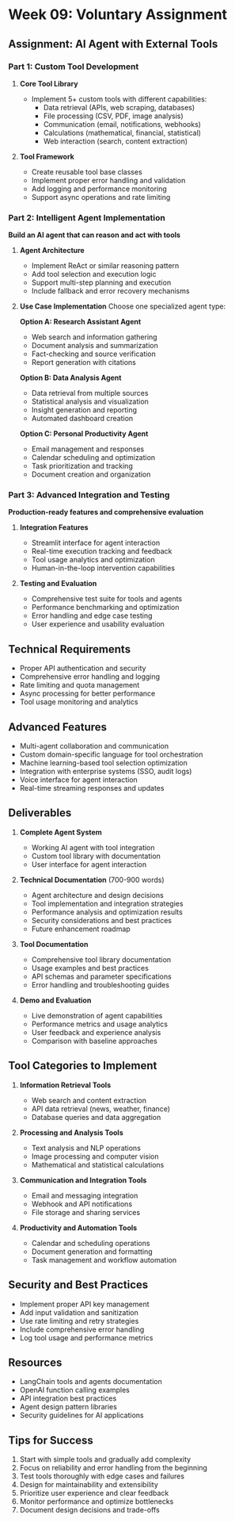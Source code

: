 # Week 09: Voluntary Assignment

## Assignment: AI Agent with External Tools

### Part 1: Custom Tool Development

1. **Core Tool Library**
   - Implement 5+ custom tools with different capabilities:
     - Data retrieval (APIs, web scraping, databases)
     - File processing (CSV, PDF, image analysis)
     - Communication (email, notifications, webhooks)
     - Calculations (mathematical, financial, statistical)
     - Web interaction (search, content extraction)

2. **Tool Framework**
   - Create reusable tool base classes
   - Implement proper error handling and validation
   - Add logging and performance monitoring
   - Support async operations and rate limiting

### Part 2: Intelligent Agent Implementation
**Build an AI agent that can reason and act with tools**

1. **Agent Architecture**
   - Implement ReAct or similar reasoning pattern
   - Add tool selection and execution logic
   - Support multi-step planning and execution
   - Include fallback and error recovery mechanisms

2. **Use Case Implementation**
   Choose one specialized agent type:

   **Option A: Research Assistant Agent**
   - Web search and information gathering
   - Document analysis and summarization
   - Fact-checking and source verification
   - Report generation with citations

   **Option B: Data Analysis Agent**
   - Data retrieval from multiple sources
   - Statistical analysis and visualization
   - Insight generation and reporting
   - Automated dashboard creation

   **Option C: Personal Productivity Agent**
   - Email management and responses
   - Calendar scheduling and optimization
   - Task prioritization and tracking
   - Document creation and organization

### Part 3: Advanced Integration and Testing
**Production-ready features and comprehensive evaluation**

1. **Integration Features**
   - Streamlit interface for agent interaction
   - Real-time execution tracking and feedback
   - Tool usage analytics and optimization
   - Human-in-the-loop intervention capabilities

2. **Testing and Evaluation**
   - Comprehensive test suite for tools and agents
   - Performance benchmarking and optimization
   - Error handling and edge case testing
   - User experience and usability evaluation

## Technical Requirements
- Proper API authentication and security
- Comprehensive error handling and logging
- Rate limiting and quota management
- Async processing for better performance
- Tool usage monitoring and analytics

## Advanced Features
- Multi-agent collaboration and communication
- Custom domain-specific language for tool orchestration
- Machine learning-based tool selection optimization
- Integration with enterprise systems (SSO, audit logs)
- Voice interface for agent interaction
- Real-time streaming responses and updates

## Deliverables
1. **Complete Agent System**
   - Working AI agent with tool integration
   - Custom tool library with documentation
   - User interface for agent interaction

2. **Technical Documentation** (700-900 words)
   - Agent architecture and design decisions
   - Tool implementation and integration strategies
   - Performance analysis and optimization results
   - Security considerations and best practices
   - Future enhancement roadmap

3. **Tool Documentation**
   - Comprehensive tool library documentation
   - Usage examples and best practices
   - API schemas and parameter specifications
   - Error handling and troubleshooting guides

4. **Demo and Evaluation**
   - Live demonstration of agent capabilities
   - Performance metrics and usage analytics
   - User feedback and experience analysis
   - Comparison with baseline approaches

## Tool Categories to Implement
1. **Information Retrieval Tools**
   - Web search and content extraction
   - API data retrieval (news, weather, finance)
   - Database queries and data aggregation

2. **Processing and Analysis Tools**
   - Text analysis and NLP operations
   - Image processing and computer vision
   - Mathematical and statistical calculations

3. **Communication and Integration Tools**
   - Email and messaging integration
   - Webhook and API notifications
   - File storage and sharing services

4. **Productivity and Automation Tools**
   - Calendar and scheduling operations
   - Document generation and formatting
   - Task management and workflow automation

## Security and Best Practices
- Implement proper API key management
- Add input validation and sanitization
- Use rate limiting and retry strategies
- Include comprehensive error handling
- Log tool usage and performance metrics

## Resources
- LangChain tools and agents documentation
- OpenAI function calling examples
- API integration best practices
- Agent design pattern libraries
- Security guidelines for AI applications

## Tips for Success
1. Start with simple tools and gradually add complexity
2. Focus on reliability and error handling from the beginning
3. Test tools thoroughly with edge cases and failures
4. Design for maintainability and extensibility
5. Prioritize user experience and clear feedback
6. Monitor performance and optimize bottlenecks
7. Document design decisions and trade-offs 